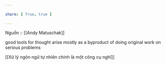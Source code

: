 ---  
share: [ True, true ]  
---  
Nguồn :: [[Andy Matuschak]]  
good tools for thought arise mostly as a byproduct of doing original work on serious problems  
[[Xử lý ngôn ngữ tự nhiên chính là một công cụ nghĩ]]